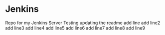 # Jenkins
Repo for my Jenkins Server
Testing updating the readme
add line
add line2
add line3
add line4
add line5
add line6
add line7
add line8
add line9
